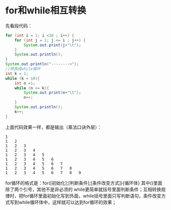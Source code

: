 # for和while相互转换

先看段代码：

```java
for (int i = 1; i <10 ; i++) {
    for (int j = 1; j <= i ; j++) {
        System.out.print(j+"\t");
    }
    System.out.println();
}
System.out.println("-------->");
//转换成while循环
int k = 1;
while (k < 10){
    int n =1;
    while (n <= k){
        System.out.print(n+"\t");
        n++;
    }
    System.out.println();
    k++;
}
```

上面代码效果一样，都是输出（乘法口诀外层）：

```
1	
1	2	
1	2	3	
1	2	3	4	
1	2	3	4	5	
1	2	3	4	5	6	
1	2	3	4	5	6	7	
1	2	3	4	5	6	7	8	
1	2	3	4	5	6	7	8	9
```

for循环的格式是：for([初始化];[判断条件];[条件改变方式]){循环体}  其中()里面除了两个引号，其他不是非必须的 while更简单就括号里面判断条件；互相转换规律时，把for循环里面初始化写到外面，while括号里面只写判断语句，条件改变方式写到while循环体中，这样就可以达到for循环的效果；